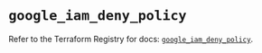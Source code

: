 # `google_iam_deny_policy`

Refer to the Terraform Registry for docs: [`google_iam_deny_policy`](https://registry.terraform.io/providers/hashicorp/google/6.32.0/docs/resources/iam_deny_policy).
